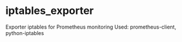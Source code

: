 # iptables_exporter
Exporter iptables for Prometheus monitoring 
Used: prometheus-client, python-iptables
